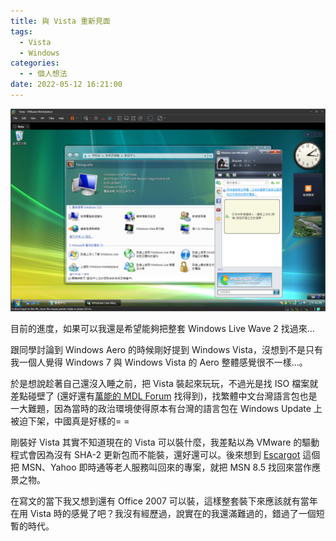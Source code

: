 ```yaml
---
title: 與 Vista 重新見面
tags:
  - Vista
  - Windows
categories:
  - - 個人想法
date: 2022-05-12 16:21:00
---
```


![](/post_image/2022/vista-re-see/image-01.png)

目前的進度，如果可以我還是希望能夠把整套 Windows Live Wave 2 找過來...

跟同學討論到 Windows Aero 的時候剛好提到 Windows Vista，沒想到不是只有我一個人覺得 Windows 7 與 Windows Vista 的 Aero 整體感覺很不一樣...。

於是想說趁著自己還沒入睡之前，把 Vista 裝起來玩玩，不過光是找 ISO 檔案就差點碰壁了 (還好還有[萬能的 MDL Forum](https://forums.mydigitallife.net/) 找得到)，找繁體中文台灣語言包也是一大難題，因為當時的政治環境使得原本有台灣的語言包在 Windows Update 上被迫下架，中國真是好樣的= =

剛裝好 Vista 其實不知道現在的 Vista 可以裝什麼，我差點以為 VMware 的驅動程式會因為沒有 SHA-2 更新包而不能裝，還好還可以。後來想到 [Escargot](https://escargot.chat/) 這個把 MSN、Yahoo 即時通等老人服務叫回來的專案，就把 MSN 8.5 找回來當作應景之物。

在寫文的當下我又想到還有 Office 2007 可以裝，這樣整套裝下來應該就有當年在用 Vista 時的感覺了吧？我沒有經歷過，說實在的我還滿難過的，錯過了一個短暫的時代。